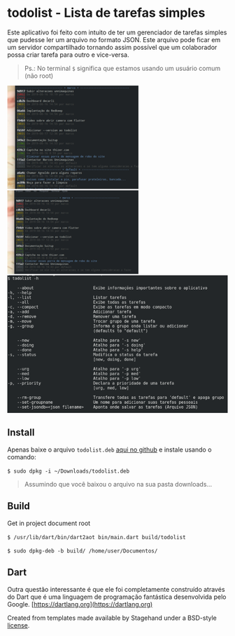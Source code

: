 # todolist - Lista de tarefas simples

Este aplicativo foi feito com intuito de ter um gerenciador
de tarefas simples que pudesse ler um arquivo no formato JSON.
Este arquivo pode ficar em um servidor compartilhado tornando
assim possível que um colaborador possa criar tarefa para outro
e vice-versa.

> Ps.: No terminal `$` significa que estamos usando um usuário comum (não root)

![Classico](assets/classico.png)
![Exemplo 1](assets/todolist1.png)
![Help options](assets/todolist3.png)

## Install

Apenas baixe o arquivo `todolist.deb` [aqui no github](https://github.com/thizer/todolist/releases/latest) e instale usando o comando:

`$ sudo dpkg -i ~/Downloads/todolist.deb`

> Assumindo que você baixou o arquivo na sua pasta downloads...

## Build

Get in project document root 

`$ /usr/lib/dart/bin/dart2aot bin/main.dart build/todolist`

`$ sudo dpkg-deb -b build/ /home/user/Documentos/`

## Dart

Outra questão interessante é que ele foi completamente construído
através do Dart que é uma linguagem de programação fantástica
desenvolvida pelo Google. [https://dartlang.org](https://dartlang.org)

Created from templates made available by Stagehand under a BSD-style
[license](https://github.com/dart-lang/stagehand/blob/master/LICENSE).
